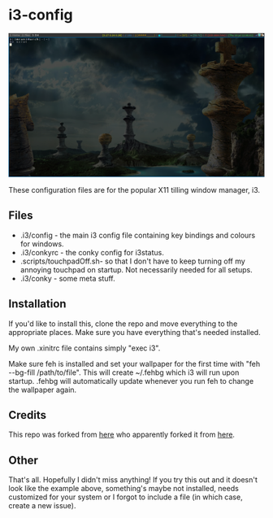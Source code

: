 i3-config
==========

![Screenshot](screenshot.png) 

These configuration files are for the popular X11 tilling window manager, i3. 

Files
-----

* .i3/config - the main i3 config file containing key bindings and colours for windows.
* .i3/conkyrc - the conky config for i3status.
* .scripts/touchpadOff.sh- so that I don't have to keep turning off my annoying touchpad on startup. Not necessarily needed for all setups.
* .i3/conky - some meta stuff.

Installation
------------

If you'd like to install this, clone the repo and move everything to the appropriate places. Make sure you have everything that's needed installed.

My own .xinitrc file contains simply "exec i3". 

Make sure feh is installed and set your wallpaper for the first time with "feh --bg-fill /path/to/file". This will create ~/.fehbg which i3 will run upon startup. .fehbg will automatically update whenever you run feh to change the wallpaper again.

Credits
-------

This repo was forked from [here](https://github.com/NorthAntrim/i3-config) who apparently forked it from [here](https://github.com/ivyl/i3-config).

Other
-----

That's all. Hopefully I didn't miss anything! If you try this out and it doesn't look like the example above, something's maybe not installed, needs customized for your system or I forgot to include a file (in which case, create a new issue).
